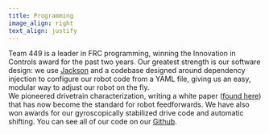 ```yaml
---
title: Programming
image_align: right
text_align: justify
---
```


Team 449 is a leader in FRC programming, winning the Innovation in Controls award for the past two years. Our greatest strength is our software design: we use [Jackson](https://github.com/FasterXML/jackson) and a codebase designed around dependency injection to configure our robot code from a YAML file, giving us an easy, modular way to adjust our robot on the fly.   
We pioneered drivetrain characterization, writing a white paper ([found here](https://www.chiefdelphi.com/t/paper-frc-drivetrain-characterization/160915)) that has now become the standard for robot feedforwards. We have also won awards for our gyroscopically stabilized drive code and automatic shifting. You can see all of our code on our [Github](https://github.com/blair-robot-project). 
